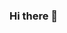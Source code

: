 ### Hi there 👋

<!--
**manuvelloso/manuvelloso** is a ✨ _special_ ✨ repository because its `README.md` (this file) appears on your GitHub profile.

Here are some ideas to get you started:

🔭 I’m currently working as an academic assistant
🌱 I’m currently studying Biomedical Engeeniering at Universidad Favaloro

![Anurag's GitHub stats](https://github-readme-stats.vercel.app/api?username=anuraghazra&show_icons=true&bg_color=00000000)
